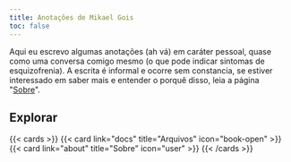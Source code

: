 ```yaml
---
title: Anotações de Mikael Gois
toc: false
---
```



Aqui eu escrevo algumas anotações (ah vá) em caráter pessoal, 
quase como uma conversa comigo mesmo (o que pode indicar sintomas de esquizofrenia).
A escrita é informal e ocorre sem constancia, 
se estiver interessado em saber mais e entender o porquê disso, 
leia a página "[Sobre](about)".

## Explorar

{{< cards >}}
  {{< card link="docs" title="Arquivos" icon="book-open" >}}
  {{< card link="about" title="Sobre" icon="user" >}}
{{< /cards >}}

<!-- ## Documentation

For more information, visit [Hextra](https://imfing.github.io/hextra). -->
